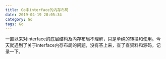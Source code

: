 ```yaml
---
title: Go中interface的内存布局
date: 2019-04-19 20:05:34
category: Go
tags: Go
---
```


一直以来对interface的底层结构及内存布局不理解，只是单纯的转换和使用。今天就遇到了关于interface内存布局的问题，没有答上来，查了查资料和源码，记录一下。

<!--more-->


